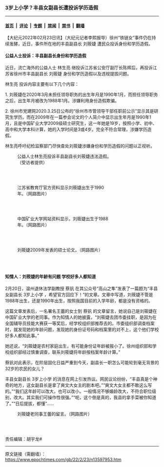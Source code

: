 ### 3岁上小学？丰县女副县长遭投诉学历造假

---

#### [首页](../../../..?n13597953) &nbsp;|&nbsp; [评论](../../../../../epoch-comment?n13597953) &nbsp;|&nbsp; [专题](../../../../../epoch-special?n13597953) &nbsp;|&nbsp; [禁闻](../../../../../epoch-news?n13597953) &nbsp;|&nbsp; [禁书](../../../../../books?n13597953) &nbsp;|&nbsp; [翻墙](https://github.com/gfw-breaker/nogfw/blob/master/README.md?n13597953)


<div class="post_content" id="artbody" itemprop="articleBody">
 <!-- article content begin -->
 <p>
  【大纪元2022年02月23日讯】（大纪元记者李熙报导）徐州“铁链女”事件仍在持续发酵，近日，事件所在地的丰县副县长
  <ok href="https://www.epochtimes.com/gb/tag/%E5%88%98%E7%AD%B1%E5%A9%95.html">
   刘筱婕
  </ok>
  遭民众投诉身份和学历造假。
 </p>
 <h4>
  公益人士投诉：丰县副县长身份和学历造假
 </h4>
 <p>
  近日，流亡海外的公益人士
  <ok href="https://www.epochtimes.com/gb/tag/%E6%9E%97%E7%94%9F%E4%BA%AE.html">
   林生亮
  </ok>
  继投诉江苏省公安厅副厅长陈辉后，再投诉江苏省徐州市丰县副县长
  <ok href="https://www.epochtimes.com/gb/tag/%E5%88%98%E7%AD%B1%E5%A9%95.html">
   刘筱婕
  </ok>
  身份和学历造假以及违规提拔问题。
 </p>
 <p>
  <ok href="https://www.epochtimes.com/gb/tag/%E6%9E%97%E7%94%9F%E4%BA%AE.html">
   林生亮
  </ok>
  投诉内容主要有以下几个内容：
 </p>
 <p>
  1. 刘筱婕在2020年3月未担任领导职务的出生年月是1990年1月，而担任领导职务之后，出生年月被改为1988年1月。涉嫌利用身份造假欺骗。
 </p>
 <p>
  2. 徐州市党建网2020.3.25日公布的“徐州市市管领导干部任职前公示”显示其是研究生学历。而在2009年在一篇参会论文的个人简介中显示出生年月是1990年1月，且是中国矿业大学2009级硕士研究生，这一年她是19岁，按照小学、初中、高中和大学本科计算，她的入学时间是3或4岁。完全不符合常理，涉嫌学历造假。
 </p>
 <p>
  林生亮呼吁纪检监察部门尽快查处刘筱婕涉嫌身份和学历造假的问题以正视听。
 </p>
 <figure aria-describedby="caption-attachment-13597995" class="wp-caption aligncenter" id="attachment_13597995" style="width: 323px">
  <ok href="https://i.epochtimes.com/assets/uploads/2022/02/id13597995-1645455120233.jpeg" target="_blank">
   <img alt="" class="wp-image-13597995" src="https://i.epochtimes.com/assets/uploads/2022/02/id13597995-1645455120233-450x975.jpeg"/>
  </ok>
  <br/><figcaption class="wp-caption-text" id="caption-attachment-13597995">
   公益人士林生亮投诉丰县副县长刘筱婕违法造假。（受访者提供）
  </figcaption><br/>
 </figure><br/>
 <figure aria-describedby="caption-attachment-13597997" class="wp-caption aligncenter" id="attachment_13597997" style="width: 305px">
  <ok href="https://i.epochtimes.com/assets/uploads/2022/02/id13597997-mmexport1645455036481.jpg" target="_blank">
   <img alt="" class="wp-image-13597997" src="https://i.epochtimes.com/assets/uploads/2022/02/id13597997-mmexport1645455036481.jpg"/>
  </ok>
  <br/><figcaption class="wp-caption-text" id="caption-attachment-13597997">
   江苏省教育厅官方资料显示刘筱婕出生于1990年。（网路图片）
  </figcaption><br/>
 </figure><br/>
 <figure aria-describedby="caption-attachment-13597999" class="wp-caption aligncenter" id="attachment_13597999" style="width: 302px">
  <ok href="https://i.epochtimes.com/assets/uploads/2022/02/id13597999-mmexport1645455056193.jpg" target="_blank">
   <img alt="" class="wp-image-13597999" src="https://i.epochtimes.com/assets/uploads/2022/02/id13597999-mmexport1645455056193.jpg"/>
  </ok>
  <br/><figcaption class="wp-caption-text" id="caption-attachment-13597999">
   中国矿业大学网站资料显示，刘筱婕出生于1988年。（网路图片）
  </figcaption><br/>
 </figure><br/>
 <figure aria-describedby="caption-attachment-13598032" class="wp-caption aligncenter" id="attachment_13598032" style="width: 313px">
  <ok href="https://i.epochtimes.com/assets/uploads/2022/02/id13598032-mmexport1645455046661.jpg" target="_blank">
   <img alt="" class="wp-image-13598032" src="https://i.epochtimes.com/assets/uploads/2022/02/id13598032-mmexport1645455046661-450x707.jpg"/>
  </ok>
  <br/><figcaption class="wp-caption-text" id="caption-attachment-13598032">
   刘筱婕2009年发表的硕士论文。（网路图片）
  </figcaption><br/>
 </figure><br/>
 <h4>
  知情人：刘筱婕的年龄有问题 学校好多人都知道
 </h4>
 <p>
  2月20日，温州退休法学副教授
  <ok href="https://www.epochtimes.com/gb/tag/%E8%94%A1%E9%92%92.html">
   蔡钒
  </ok>
  在其公众号“高山之隼”发表了一篇题为“丰县女副县长
  <ok href="https://www.epochtimes.com/gb/tag/3%E5%B2%81%E4%B8%8A%E5%B0%8F%E5%AD%A6.html">
   3岁上小学
  </ok>
  ，希望官方回应下！”的文章。文章中写道，刘筱婕不管是1988年出生，还是1990年出生，按照我国目前的入学年龄，都是没有资格的。
 </p>
 <p>
  这篇文章发表后，一名署名王蕾的女士到
  <ok href="https://www.epochtimes.com/gb/tag/%E8%94%A1%E9%92%92.html">
   蔡钒
  </ok>
  的文章留言，她说自己是刘筱婕在中国矿业大学的老同事。作为知情人的她披露，“刘筱婕去团市委挂职，是因为在全国辅导员技能大赛获一等奖后，经学校组织部推荐去的。市委组织部调查档案时，就发现她的年龄问题，发现她的身份证号码和档案里的对不上，这个他们学校好多人都知此事。”
 </p>
 <p>
  她还说，“刘筱婕是农村家庭出生，有可能身份证年龄被报小了。徐州组织部和学校组织部经过慎重调查，联系刘筱婕将年龄按档案年龄计算。”
 </p>
 <p>
  蔡钒对此表示，在阶层固化日益严重到今天，副县长一职怎么可能轮到毫无背景的32岁的农民的女儿？
 </p>
 <p>
  丰县女副县长
  <ok href="https://www.epochtimes.com/gb/tag/3%E5%B2%81%E4%B8%8A%E5%B0%8F%E5%AD%A6.html">
   3岁上小学
  </ok>
  的消息在网上引发热议。网民议论纷纷，“丰县真是个神奇的地方，这女副县长是拿了爽文大女主的剧本吧。”“爽文大女主都不敢这么写的。”“我们这年龄可以改大，也可以改小。一般情况不够婚龄改大，不符合职位级别，改大。其实我们可操作性很强。”“呃，这个倒是真的，我县的拿手菜被你知道了。”“日后提拔，都懂”……
 </p>
 <figure aria-describedby="caption-attachment-13598013" class="wp-caption aligncenter" id="attachment_13598013" style="width: 450px">
  <ok href="https://i.epochtimes.com/assets/uploads/2022/02/id13598013-mmexport1645511401585.png" target="_blank">
   <img alt="" class="size-medium wp-image-13598013" src="https://i.epochtimes.com/assets/uploads/2022/02/id13598013-mmexport1645511401585-450x205.png"/>
  </ok>
  <br/><figcaption class="wp-caption-text" id="caption-attachment-13598013">
   刘筱婕老同事王蕾的留言。（网路图片）
  </figcaption><br/>
 </figure><br/>
 <p>
 </p>
 <p>
  责任编辑：胡宇龙#
 </p>
 <!-- article content end -->
 <div id="below_article_ad">
 </div>
</div>


---

原文链接（需翻墙）：https://www.epochtimes.com/gb/22/2/23/n13597953.htm